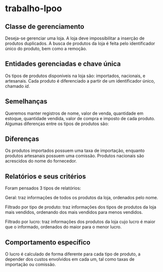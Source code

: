 # trabalho-lpoo

## Classe de gerenciamento
Deseja-se gerenciar uma loja. A loja deve impossibilitar a inserção de produtos duplicados. A busca de produtos da loja é feita pelo identificador único do produto, bem como a remoção.

## Entidades gerenciadas e chave única
Os tipos de produtos disponíveis na loja são: importados, nacionais, e artesanais. Cada produto é diferenciado a partir de um identificador único, chamado _id_.

## Semelhanças
Queremos manter registros de nome, valor de venda, quantidade em estoque, quantidade vendida, valor de compra e imposto de cada produto. Algumas diferenças entre os tipos de produtos são:
 
## Diferenças
Os produtos importados possuem uma taxa de importação, enquanto produtos artesanais possuem uma comissão. Produtos nacionais são acrescidos do nome do fornecedor.
 
## Relatórios e seus critérios
Foram pensados 3 tipos de relatórios:

Geral: traz informações de todos os produtos da loja, ordenados pelo nome.

Filtrado por tipo de produto: traz informações dos tipos de produtos da loja mais vendidos, ordenando dos mais vendidos para menos vendidos.

Filtrado por lucro: traz informações dos produtos da loja cujo lucro é maior que o informado, ordenados do maior para o menor lucro.
 
## Comportamento específico
O lucro é calculado de forma diferente para cada tipo de produto, a depender dos custos envolvidos em cada um, tal como taxas de importação ou comissão.
